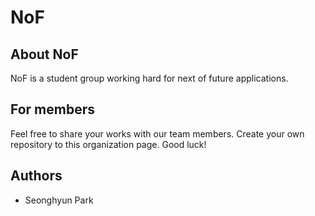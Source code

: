 NoF
===

## About NoF
NoF is a student group working hard for next of future applications.

## For members
Feel free to share your works with our team members.
Create your own repository to this organization page.
Good luck!

## Authors
* Seonghyun Park
